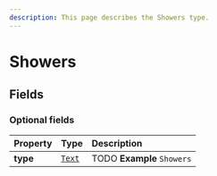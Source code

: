 ```yaml
---
description: This page describes the Showers type.
---
```


# Showers

## **Fields**

### **Optional fields**

| Property | Type | Description |
| :--- | :--- | :--- |
| **type** |  [`Text`](https://schema.org/Text) |  TODO  **Example**  `Showers` |

